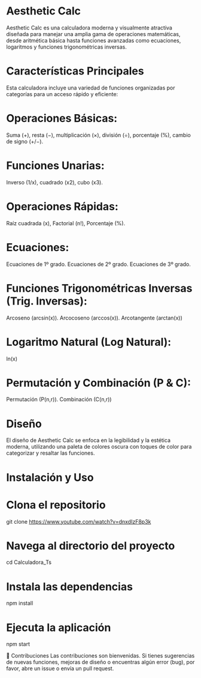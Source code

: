 # Aesthetic Calc

Aesthetic Calc es una calculadora moderna y visualmente atractiva diseñada para manejar una amplia gama de operaciones matemáticas, desde aritmética básica hasta funciones avanzadas como ecuaciones, logaritmos y funciones trigonométricas inversas.

# Características Principales
Esta calculadora incluye una variedad de funciones organizadas por categorías para un acceso rápido y eficiente:

# Operaciones Básicas: 
Suma (+), resta (−), multiplicación (×), división (÷), porcentaje (%), cambio de signo (+/−).

# Funciones Unarias: 
Inverso (1/x), cuadrado (x2), cubo (x3).

# Operaciones Rápidas: 
Raíz cuadrada (x), Factorial (n!), Porcentaje (%).

# Ecuaciones: 
Ecuaciones de 1º grado. Ecuaciones de 2º grado. Ecuaciones de 3º grado.

# Funciones Trigonométricas Inversas (Trig. Inversas): 
Arcoseno (arcsin(x)). Arcocoseno (arccos(x)). Arcotangente (arctan(x))

# Logaritmo Natural (Log Natural): 
ln(x)

# Permutación y Combinación (P & C): 
Permutación (P(n,r)). Combinación (C(n,r))

# Diseño
El diseño de Aesthetic Calc se enfoca en la legibilidad y la estética moderna, utilizando una paleta de colores oscura con toques de color para categorizar y resaltar las funciones.

# Instalación y Uso


# Clona el repositorio
git clone https://www.youtube.com/watch?v=dnxdIzF8p3k

# Navega al directorio del proyecto
cd Calculadora_Ts

# Instala las dependencias 
npm install

# Ejecuta la aplicación
npm start

🤝 Contribuciones
Las contribuciones son bienvenidas. Si tienes sugerencias de nuevas funciones, mejoras de diseño o encuentras algún error (bug), por favor, abre un issue o envía un pull request.
